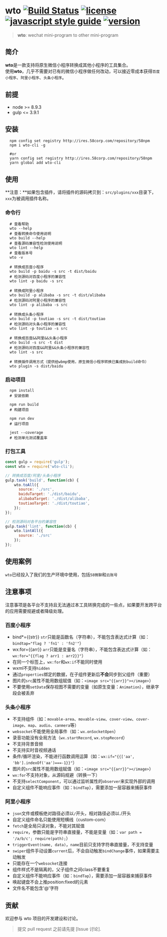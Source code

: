 # wto [![Build Status][travis-image]][travis-url] [![license][license-image]][license-url] [![javascript style guide][standard-image]][standard-url] [![version][version-image]][version-url]
<!-- [![Coverage Status][coveralls-image]][coveralls-url] -->
<!-- [![npm][npm-image]][npm-url]  -->

[travis-image]: https://img.shields.io/travis/standard/eslint-config-standard/master.svg
[travis-url]: https://travis-ci.org/standard/eslint-config-standard
<!-- [npm-image]: https://img.shields.io/badge/npm-v6.13.4-blue
[npm-url]: https://npmjs.org/package/eslint-config-standard -->
[standard-image]: https://img.shields.io/badge/code_style-standard-brightgreen.svg
[standard-url]: https://standardjs.com
<!-- [coveralls-image]: https://img.shields.io/badge/coverage-87.47%25-yellowgreen.svg
[coveralls-url]: https://coveralls.io -->
[license-image]: https://img.shields.io/badge/license-MIT-blue.svg
[license-url]: demo/miniprogram-demo/LICENSE
[version-image]: https://img.shields.io/badge/version-v2.0.10-blue.svg
[version-url]: README.md

> **wto**: wechat mini-program to other mini-program

## 简介

**wto**是一款支持将原生微信小程序转换成其他小程序的工具集合。  
使用**wto**，几乎不需要对已有的微信小程序做任何改动，可以接近零成本获得`百度小程序`、`阿里小程序`、`头条小程序`。

## 前提

- node >= 8.9.3
- gulp <= 3.9.1

## 安装

```shell
  npm config set registry http://ires.58corp.com/repository/58npm
  npm i wto-cli -g

  #or
  yarn config set registry http://ires.58corp.com/repository/58npm
  yarn global add wto-cli
```

## 使用

**注意：**如果包含插件，请将插件的源码拷贝到：`src/plugins/xxx`目录下，`xxx`为被调用插件名称。

### 命令行

```shell
  # 查看帮助
  wto --help
  # 查看转换命令使用说明
  wto build --help
  # 查看源码兼容性检测使用说明
  wto lint --help
  # 查看版本号
  wto -v

  # 转换成百度小程序
  wto build -p baidu -s src -t dist/baidu
  # 检测源码对百度小程序的兼容性
  wto lint -p baidu -s src
  
  # 转换成阿里小程序
  wto build -p alibaba -s src -t dist/alibaba
  # 检测源码对阿里小程序的兼容性
  wto lint -p alibaba -s src
  
  # 转换成头条小程序
  wto build -p toutiao -s src -t dist/toutiao
  # 检测源码对头条小程序的兼容性
  wto lint -p toutiao -s src
  
  # 转换成百度&&阿里&&头条小程序
  wto build -s src -t dist
  # 检测源码对百度&&阿里&&头条小程序的兼容性
  wto lint -s src
  
  # 转换插件调用方式（提供给wbmp使用，原生微信小程序转换已集成到build命令）
  wto plugin -s dist/baidu
```

### 启动项目

```shell
  npm install
  # 安装依赖

  npm run build
  # 构建项目

  npm run dev
  # 运行项目

  jest --coverage
  # 检测单元测试覆盖率
```

### 打包工具

```javascript
const gulp = require('gulp');
const wto = require('wto-cli');

// 转换成百度/阿里/头条小程序
gulp.task('build', function(cb) {
    wto.toAll({
      source: './src',
      baiduTarget: './dist/baidu',
      alibabaTarget: './dist/alibaba',
      toutiaoTarget: './dist/toutiao',
    });
});

// 检测源码对各平台的兼容性
gulp.task('lint', function(cb) {
    wto.lintAll({
      source: './src'
    });
});
```

## 使用案例

`wto`已经投入了我们的生产环境中使用，包括`58微聊`和`云账号`

## 注意事项

注意事项是各平台不支持且无法通过本工具转换完成的一些点，如果要开发跨平台的应用需要规避或者降级处理。

### 百度小程序

- bind*={{str}} `str`只能是函数名（字符串），不能包含表达式计算（如：`bindtap="flag ? 'fn1' : 'fn2'"`）
- wx:for={{arr}}  `arr`只能是变量名（字符串），不能包含表达式计算（如：`wx:for="{{flag ? arr1 : arr2}}"`）
- 在同一个标签上，`wx:for`和`wx:if`不能同时使用
- wxml不支持`hidden`
- 通过`properties`绑定的数据，在子组件更新后**不会**同步到父组件（重要）
- 图片的`src`属性不能用数组赋值（如：`<image src="{{arr}}"></image>`）
- 不要使用`setData`保存视图不需要的变量（如原生变量：`Animation`），继承字段会被丢弃

### 头条小程序

- 不支持组件（如：`movable-area`、`movable-view`、`cover-view`、`cover-image`、`map`、`audio`、`canmera`等）
- `websocket`不能使用全局事件（如：`wx.onSocketOpen`）
- 录音功能没有全局方法（`wx.startRecord`, `wx.stopRecord`）
- 不支持背景音频
- 不支持实时音视频通话
- 条件/循环渲染，不能进行函数调用运算（如：`wx:if="{{['aa', 'bb'].indexOf('aa')===-1}}"`）
- 图片的`src`属性不能用数组赋值（如：`<image src="{{arr}}"></image>`）
- `wx:for`不支持对象，从源码规避（转换一下）
- 不支持`selectComponent`，可以通过监听属性的`observer`来实现外部的调用
- 自定义组件不能响应事件（如：`bindTap`），需要添加一层容器来捕获事件

### 阿里小程序

- `json`文件或模板绝对路径必须以`/`开头，相对路径必须以./开头
- 自定义组件命名只能使用短横线（custom-com）
- `fetch`是全局只读对象，不能对其赋值
- `require`，参数只能是字符串直接量，不能是变量（如：`var path = '/a/b/c'; require(path);`）
- `triggerEvent(name, data)`，`name`目前只支持字符串直接量，不支持变量
- `swiper`组件手动设置`current`后，不会自动触发`bindChange`事件，如果需要主动触发
- 只能存在一个`websocket`连接
- 组件样式不是隔离的，父子组件之间class不要重复
- 自定义组件不能响应事件（如：`bindTap`），需要添加一层容器来捕获事件
- 唤起键盘不会上推position:fixed的元素
- 文件名不能包含'@'字符

## 贡献

欢迎参与 wto 项目的开发建设和讨论。
> 提交 pull request 之前请先提 [Issue 讨论].
